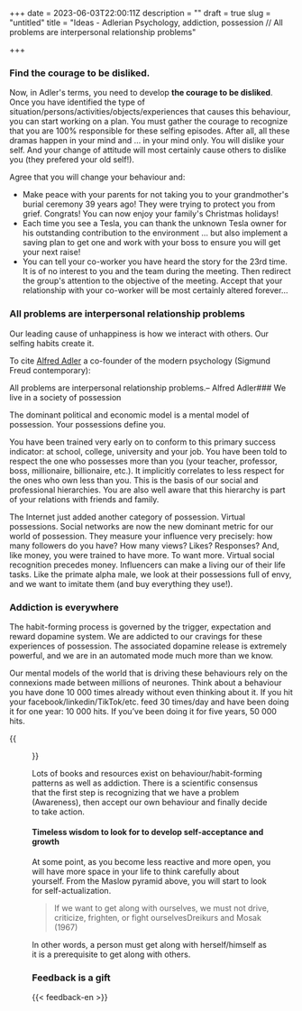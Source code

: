 +++
date = 2023-06-03T22:00:11Z
description = ""
draft = true
slug = "untitled"
title = "Ideas - Adlerian Psychology, addiction, possession // All problems are interpersonal relationship problems"

+++


### Find the courage to be disliked.

Now, in Adler's terms, you need to develop **the courage to be disliked**. Once you have identified the type of situation/persons/activities/objects/experiences that causes this behaviour, you can start working on a plan. You must gather the courage to recognize that you are 100% responsible for these selfing episodes. After all, all these dramas happen in your mind and … in your mind only. You will dislike your self. And your change of attitude will most certainly cause others to dislike you (they prefered your old self!).

Agree that you will change your behaviour and:

* Make peace with your parents for not taking you to your grandmother's burial ceremony 39 years ago! They were trying to protect you from grief. Congrats! You can now enjoy your family's Christmas holidays!
* Each time you see a Tesla, you can thank the unknown Tesla owner for his outstanding contribution to the environment … but also implement a saving plan to get one and work with your boss to ensure you will get your next raise!
* You can tell your co-worker you have heard the story for the 23rd time. It is of no interest to you and the team during the meeting. Then redirect the group's attention to the objective of the meeting. Accept that your relationship with your co-worker will be most certainly altered forever…

### All problems are interpersonal relationship problems

Our leading cause of unhappiness is how we interact with others. Our selfing habits create it.

To cite [Alfred Adler](https://en.wikipedia.org/wiki/Alfred_Adler) a co-founder of the modern psychology (Sigmund Freud contemporary):

All problems are interpersonal relationship problems.– Alfred Adler### We live in a society of possession

The dominant political and economic model is a mental model of possession. Your possessions define you.

You have been trained very early on to conform to this primary success indicator: at school, college, university and your job. You have been told to respect the one who possesses more than you (your teacher, professor, boss, millionaire, billionaire, etc.). It implicitly correlates to less respect for the ones who own less than you. This is the basis of our social and professional hierarchies. You are also well aware that this hierarchy is part of your relations with friends and family.

The Internet just added another category of possession. Virtual possessions. Social networks are now the new dominant metric for our world of possession. They measure your influence very precisely: how many followers do you have? How many views? Likes? Responses? And, like money, you were trained to have more. To want more. Virtual social recognition precedes money. Influencers can make a living our of their life tasks. Like the primate alpha male, we look at their possessions full of envy, and we want to imitate them (and buy everything they use!).

### Addiction is everywhere

The habit-forming process is governed by the trigger, expectation and reward dopamine system. We are addicted to our cravings for these experiences of possession. The associated dopamine release is extremely powerful, and we are in an automated mode much more than we know.

Our mental models of the world that is driving these behaviours rely on the connexions made between millions of neurones. Think about a behaviour you have done 10 000 times already without even thinking about it. If you hit your facebook/linkedin/TikTok/etc. feed 30 times/day and have been doing it for one year: 10 000 hits. If you’ve been doing it for five years, 50 000 hits.

{{<figure src="/blog/images/max/800/1-2_rhntyxn0m4feosirawyq-2x.jpg" >}}

Lots of books and resources exist on behaviour/habit-forming patterns as well as addiction. There is a scientific consensus that the first step is recognizing that we have a problem (Awareness), then accept our own behaviour and finally decide to take action.

#### Timeless wisdom to look for to develop self-acceptance and growth

At some point, as you become less reactive and more open, you will have more space in your life to think carefully about yourself. From the Maslow pyramid above, you will start to look for self-actualization.

> If we want to get along with ourselves, we must not drive, criticize, frighten, or fight ourselvesDreikurs and Mosak (1967)

In other words, a person must get along with herself/himself as it is a prerequisite to get along with others.

### Feedback is a gift

{{< feedback-en >}}

